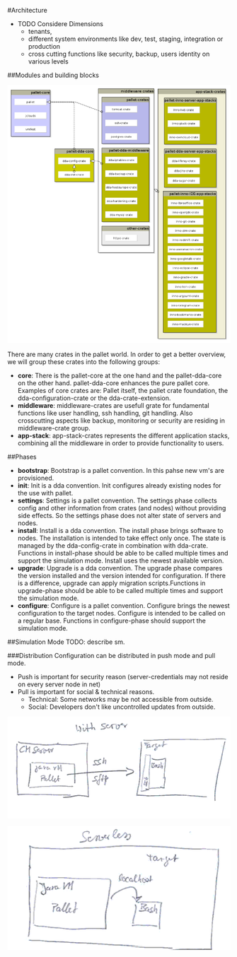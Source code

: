 #Architecture

* TODO Considere Dimensions
  * tenants, 
  * different system environments like dev, test, staging, integration or production 
  * cross cutting functions like security, backup, users identity on various levels

##Modules and building blocks

![architectural overview](../resources/archtectural-overview.png)

There are many crates in the pallet world. In order to get a better overview, we will group these crates into the following groups:

* **core**: There is the pallet-core at the one hand and the pallet-dda-core on the other hand. pallet-dda-core enhances the pure pallet core. Examples of core crates are: Pallet itself, the pallet crate foundation, the dda-configuration-crate or the dda-crate-extension.
* **middleware**: middleware-crates are usefull grate for fundamental functions like user handling, ssh handling, git handling. Also crosscutting aspects like backup, monitoring or security are residing in middleware-crate group.
* **app-stack**: app-stack-crates represents the different application stacks, combining all the middleware in order to provide functionality to users. 

##Phases
* **bootstrap**: Bootstrap is a pallet convention. In this pahse new vm's are provisioned.
* **init**: Init is a dda convention. Init configures already existing nodes for the use with pallet.  
* **settings**: Settings is a pallet convention. The settings phase collects config and other information from crates (and nodes) without providing side effects. So the settings phase does not alter state of servers and nodes. 
* **install**: Install is a dda convention. The install phase brings software to nodes. The installation is intended to take effect only once. The state is managed by the dda-config-crate in combination with dda-crate. Functions in install-phase should be able to be called multiple times and support the simulation mode. Install uses the newest available version.
* **upgrade**: Upgrade is a dda convention. The upgrade phase compares the version installed and the version intended for configuration. If there is a difference, upgrade can apply migration scripts.Functions in upgrade-phase should be able to be called multiple times and support the simulation mode.
* **configure**: Configure is a pallet convention. Configure brings the newest configuration to the target nodes. Configure is intended to be called on a regular base. Functions in configure-phase should support the simulation mode.

##Simulation Mode
TODO: describe sm.

###Distribution
Configuration can be distributed in push mode and pull mode.
* Push is important for security reason (server-credentials may not reside on every server node in net)
* Pull is important for social & technical reasons.
  * Technical: Some networks may be not accessible from outside.
  * Social: Developers don't like uncontrolled updates from outside.
  
![communication in push mode](../resources/pallet-communication-server.png)

![communication in pull mode](../resources/pallet-communication-serverless.png)